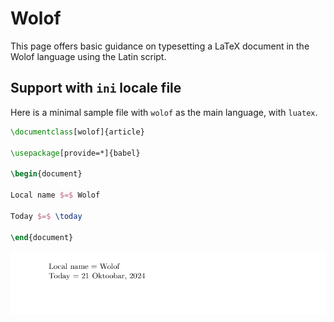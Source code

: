 # Wolof

This page offers basic guidance on typesetting a LaTeX document in the
Wolof language using the Latin script.

## Support with `ini` locale file

Here is a minimal sample file with `wolof` as the main language, with `luatex`.

```tex
\documentclass[wolof]{article}

\usepackage[provide=*]{babel}

\begin{document}

Local name $=$ Wolof

Today $=$ \today

\end{document}
```

![](../media/locale-wolof.png)